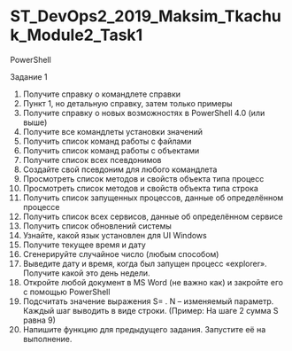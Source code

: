 # ST_DevOps2_2019_Maksim_Tkachuk_Module2_Task1
PowerShell

Задание 1

1.	Получите справку о командлете справки
2.	Пункт 1, но детальную справку, затем только примеры
3.	Получите справку о новых возможностях в PowerShell 4.0 (или выше)
4.	Получите все командлеты установки значений
5.	Получить список команд работы с файлами
6.	Получить список команд работы с объектами
7.	Получите список всех псевдонимов
8.	Создайте свой псевдоним для любого командлета
9.	Просмотреть список методов и свойств объекта типа процесс
10.	Просмотреть список методов и свойств объекта типа строка
11.	Получить список запущенных процессов, данные об определённом процессе
12.	Получить список всех сервисов, данные об определённом сервисе
13.	Получить список обновлений системы
14.	Узнайте, какой язык установлен для UI Windows
15.	Получите текущее время и дату
16.	Сгенерируйте случайное число (любым способом)
17.	Выведите дату и время, когда был запущен процесс «explorer». Получите какой это день недели. 
18.	Откройте любой документ в MS Word (не важно как) и закройте его с помощью PowerShell
19.	Подсчитать значение выражения S= . N – изменяемый параметр. Каждый шаг выводить в виде строки. (Пример: На шаге 2 сумма S равна 9)
20.	Напишите функцию для предыдущего задания. Запустите её на выполнение.